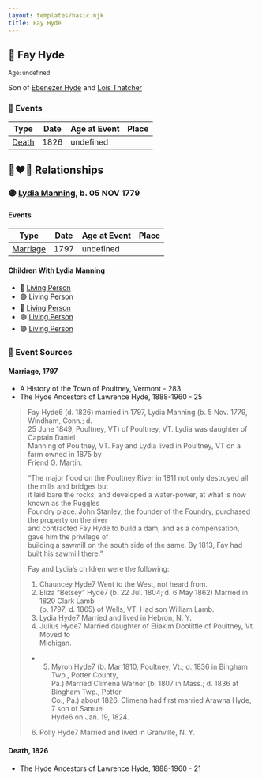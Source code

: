 ```yaml
---
layout: templates/basic.njk
title: Fay Hyde
---
```

## 🔵 Fay Hyde
<small>Age: undefined</small>

Son of [Ebenezer Hyde](/people/1/14535025) and [Lois Thatcher](/people/9/92113144)

### 📆 Events

Type | Date | Age at Event | Place
------ | ------ | ------ | ------
[Death](#event-event-2) | 1826 | undefined |

## 👩‍❤️‍👨 Relationships

### 🟣 [Lydia Manning](/people/6/60730700), b. 05 NOV 1779

#### Events

Type | Date | Age at Event | Place
------ | ------ | ------ | ------
[Marriage](#event-family-0-event-0) | 1797 | undefined |
#### Children With Lydia Manning
* 🔵 [Living Person](/people/9/99047696)
* 🟣 [Living Person](/people/9/90852736)
* 🔵 [Living Person](/people/3/34869238)
* 🟣 [Living Person](/people/5/57327505)
* 🟣 [Living Person](/people/4/42762846)
### 📰 Event Sources

#### <a id="event-family-0-event-0"></a> Marriage, 1797
* A History of the Town of Poultney, Vermont  - 283
* The Hyde Ancestors of Lawrence Hyde, 1888-1960  - 25
>   
  > Fay Hyde6 (d. 1826) married in 1797, Lydia Manning (b. 5 Nov. 1779, Windham, Conn.; d.  
  > 25 June 1849, Poultney, VT) of Poultney, VT. Lydia was daughter of Captain Daniel  
  > Manning of Poultney, VT. Fay and Lydia lived in Poultney, VT on a farm owned in 1875 by  
  > Friend G. Martin.  
  >   
  > “The major flood on the Poultney River in 1811 not only destroyed all the mills and bridges but  
  > it laid bare the rocks, and developed a water-power, at what is now known as the Ruggles  
  > Foundry place. John Stanley, the founder of the Foundry, purchased the property on the river  
  > and contracted Fay Hyde to build a dam, and as a compensation, gave him the privilege of  
  > building a sawmill on the south side of the same. By 1813, Fay had built his sawmill there.”  
  >   
  > Fay and Lydia’s children were the following:  
  >   
  > 1. Chauncey Hyde7 Went to the West, not heard from.  
  >  2. Eliza “Betsey” Hyde7 (b. 22 Jul. 1804; d. 6 May 1862) Married in 1820 Clark Lamb  
  > (b. 1797; d. 1865) of Wells, VT. Had son William Lamb.  
  > 3. Lydia Hyde7 Married and lived in Hebron, N. Y.  
  > 4. Julius Hyde7 Married daughter of Eliakim Doolittle of Poultney, Vt. Moved to  
  > Michigan.  
  > * 5. Myron Hyde7 (b. Mar 1810, Poultney, Vt.; d. 1836 in Bingham Twp., Potter County,  
  > Pa.) Married Climena Warner (b. 1807 in Mass.; d. 1836 at Bingham Twp., Potter  
  > Co., Pa.) about 1826. Climena had first married Arawna Hyde,  
  > 7 son of Samuel  
  > Hyde6 on Jan. 19, 1824.  
  > 6. Polly Hyde7 Married and lived in Granville, N. Y.
#### <a id="event-event-2"></a> Death, 1826
* The Hyde Ancestors of Lawrence Hyde, 1888-1960  - 21
